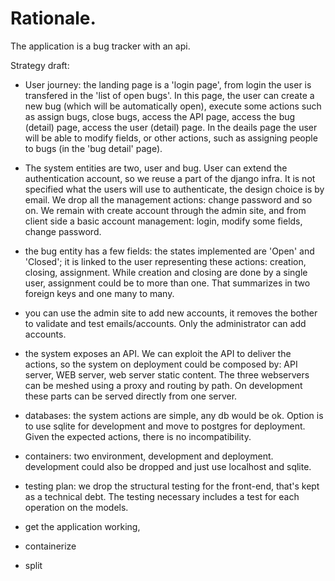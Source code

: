 # Rationale.

The application is a bug tracker with an api. 

Strategy draft:

- User journey: the landing page is a 'login page', from login the user is transfered in the 'list of open bugs'. In this page, the user can create a new bug (which will be automatically open), execute some actions such as assign bugs, close bugs, access the API page, access  the bug (detail) page, access the user (detail) page. In the deails page the user will be able to modify fields, or other actions, such as assigning people to bugs (in the 'bug detail' page).

- The system entities are two, user and bug. User can extend the authentication account, so we reuse a part of the django infra. It is not specified what the users will use to authenticate, the design choice is by email. We drop all the management actions: change password and so on. We remain with create account through the admin site, and from client side a basic account management: login, modify some fields, change password.

- the bug entity has a few fields: the states implemented are 'Open' and 'Closed'; it is linked to the user representing these actions: creation, closing, assignment. While creation and closing are done by a single user, assignment could be to more than one. That summarizes in two foreign keys and one many to many.

- you can use the admin site to add new accounts, it removes the bother to validate and test emails/accounts. Only the administrator can add accounts.

- the system exposes an API. We can exploit the API to deliver the actions, so the system on deployment could be composed by: API server, WEB server, web server static content. The three webservers can be meshed using a proxy and routing by path. On development these parts can be served directly from one server.  

- databases: the system actions are simple, any db would be ok. Option is to use sqlite for development and move to postgres for deployment. Given the expected actions, there is no incompatibility.

- containers: two environment, development and deployment. development could also be dropped and just use localhost and sqlite. 

- testing plan: 
we drop the structural testing for the front-end, that's kept as a technical debt. 
The testing necessary includes a test for each operation on the models.



- get the application working,  
- containerize
- split

